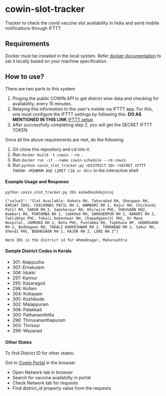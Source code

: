 # cowin-slot-tracker
Tracker to check the covid vaccine slot availability in India and send mobile notifications through IFTTT

## Requirements
Docker must be installed in the local system. Refer [docker documentation](https://docs.docker.com/engine/install/) to set it locally based on your machine specification.

## How to use?
There are two parts to this system
1. Pinging the public COWIN API to get district wise data and checking for availability, every 15 minutes.
2. Relaying this information to the user's mobile via IFTTT app. For this, one must configure the IFTTT settings by following this. **DO AS MENTIONED IN THIS LINK**  [IFTTT setup](https://betterprogramming.pub/how-to-send-push-notifications-to-your-phone-from-any-script-6b70e34748f6)
3. After successfully completing step 2, you will get the SECRET IFTTT TOKEN

Once all the above requirements are met, do the following
1. Git clone this repository and cd into it.
2. Run `docker build -t cowin --rm .`
3. Run `docker run -it --name cowin-schedule --rm cowin`
4. Run `python covin_slot_tracker.py <DISTRICT ID> <SECRET IFTTT TOKEN> <MINMUM AGE LIMIT (18 or 45)>` in the interactive shell

#### Example Usage and Response
```
python covin_slot_tracker.py 391 asdadkaskdajncaj

{"value1": "Slot Available: Rahata RH, Taharabad RH, Shevgaon RH, KARJAT SDH2, CHICHONDI PATIL RH 2, WAMBORI RH 2, Rajur RH, Chichondi Patil RH, SAKUR RH 2, Samsherpur RH, Khirwire PHC, SHEVGAON RH2, Wambori RH, PUNTAMBA RH 2, Jamkhed RH, SAMSHERPUR RH 2, RAHURI RH 2, Taklibhan PHC, Takali Dokeshwar RH, Chapadgaon(S) PHC, Dr Mane Hospital, JAMKHED RH 2, Bota PHC, Puntamba RH, Topkhana HP, GHODEGAON RH 2, Bodhegaon RH, TAKALI DHOKESHWAR RH 2, TAHRABAD RH 2, Sakur RH, Shendi PHC, BODHEGAON RH 2, RAJUR RH 2, LONI RH 2"}

Here 391 is the district id for Ahmednagar, Maharashtra
```

#### Sample District Codes in Kerala
- 301: Alappuzha
- 307: Ernakulam
- 306: Idukki
- 297: Kannur
- 295: Kasaragod
- 298: Kollam
- 304: Kottayam
- 305: Kozhikode
- 302: Malappuram
- 308: Palakkad
- 300: Pathanamthitta
- 296: Thiruvananthapuram
- 303: Thrissur
- 299: Wayanad

#### Other States
To find District ID for other states:

Got to [Cowin Portal](https://www.cowin.gov.in/home) in the browser
- Open Network tab in browser
- Search for vaccine availabilty in portal
- Check Network tab for requests
- Find district_id property value from the requests

